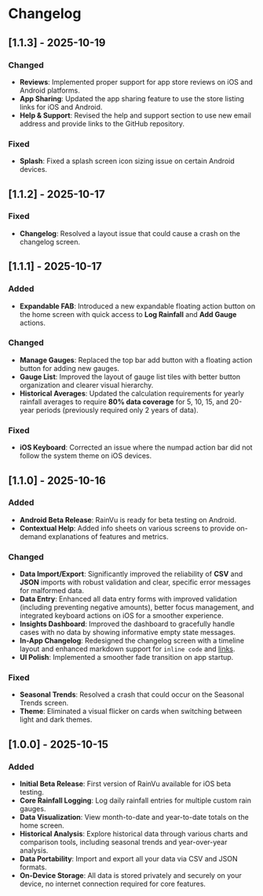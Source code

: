# Changelog

## [1.1.3] - 2025-10-19

### Changed

- **Reviews**: Implemented proper support for app store reviews on iOS and Android platforms.
- **App Sharing**: Updated the app sharing feature to use the store listing links for iOS and Android.
- **Help & Support**: Revised the help and support section to use new email address and provide links to the GitHub repository.

### Fixed

- **Splash**: Fixed a splash screen icon sizing issue on certain Android devices.

## [1.1.2] - 2025-10-17

### Fixed

- **Changelog**: Resolved a layout issue that could cause a crash on the changelog screen.

## [1.1.1] - 2025-10-17

### Added

- **Expandable FAB**: Introduced a new expandable floating action button on the home screen with quick access to **Log Rainfall** and **Add Gauge** actions.

### Changed

- **Manage Gauges**: Replaced the top bar add button with a floating action button for adding new gauges.
- **Gauge List**: Improved the layout of gauge list tiles with better button organization and clearer visual hierarchy.
- **Historical Averages**: Updated the calculation requirements for yearly rainfall averages to require **80% data coverage** for 5, 10, 15, and 20-year periods (previously required only 2 years of data).

### Fixed

- **iOS Keyboard**: Corrected an issue where the numpad action bar did not follow the system theme on iOS devices.

## [1.1.0] - 2025-10-16

### Added
- **Android Beta Release**: RainVu is ready for beta testing on Android.
- **Contextual Help**: Added info sheets on various screens to provide on-demand explanations of features and metrics.

### Changed
- **Data Import/Export**: Significantly improved the reliability of **CSV** and **JSON** imports with robust validation and clear, specific error messages for malformed data.
- **Data Entry**: Enhanced all data entry forms with improved validation (including preventing negative amounts), better focus management, and integrated keyboard actions on iOS for a smoother experience.
- **Insights Dashboard**: Improved the dashboard to gracefully handle cases with no data by showing informative empty state messages.
- **In-App Changelog**: Redesigned the changelog screen with a timeline layout and enhanced markdown support for `inline code` and [links](https://github.com/the-user-created/RainVu).
- **UI Polish**: Implemented a smoother fade transition on app startup.

### Fixed
- **Seasonal Trends**: Resolved a crash that could occur on the Seasonal Trends screen.
- **Theme**: Eliminated a visual flicker on cards when switching between light and dark themes.

## [1.0.0] - 2025-10-15

### Added

- **Initial Beta Release**: First version of RainVu available for iOS beta testing.
- **Core Rainfall Logging**: Log daily rainfall entries for multiple custom rain gauges.
- **Data Visualization**: View month-to-date and year-to-date totals on the home screen.
- **Historical Analysis**: Explore historical data through various charts and comparison tools, including seasonal trends and year-over-year analysis.
- **Data Portability**: Import and export all your data via CSV and JSON formats.
- **On-Device Storage**: All data is stored privately and securely on your device, no internet connection required for core features.
